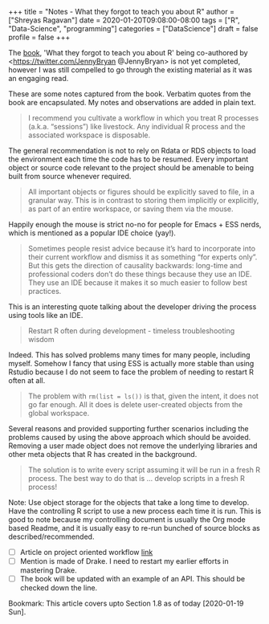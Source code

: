 +++
title = "Notes - What they forgot to teach you about R"
author = ["Shreyas Ragavan"]
date = 2020-01-20T09:08:00-08:00
tags = ["R", "Data-Science", "programming"]
categories = ["DataScience"]
draft = false
profile = false
+++

The [book](https://rstats.wtf/), 'What they forgot to teach you about R' being co-authored by <https://twitter.com/JennyBryan @JennyBryan> is not yet completed, however I was still compelled to go through the existing material as it was an engaging read.

These are some notes captured from the book. Verbatim quotes from the book are encapsulated. My notes and observations are added in plain text.

> I recommend you cultivate a workflow in which you treat R processes (a.k.a. “sessions”) like livestock. Any individual R process and the associated workspace is disposable.

The general recommendation is not to rely on Rdata or RDS objects to load the environment each time the code has to be resumed. Every important object or source code relevant to the project should be amenable to being built from source whenever required.

> All important objects or figures should be explicitly saved to file, in a granular way. This is in contrast to storing them implicitly or explicitly, as part of an entire workspace, or saving them via the mouse.

Happily enough the mouse is strict no-no for people for Emacs + ESS nerds, which is mentioned as a popular IDE choice (yay!).

> Sometimes people resist advice because it’s hard to incorporate into their current workflow and dismiss it as something “for experts only”. But this gets the direction of causality backwards: long-time and professional coders don’t do these things because they use an IDE. They use an IDE because it makes it so much easier to follow best practices.

This is an interesting quote talking about the developer driving the process using tools like an IDE.

> Restart R often during development - timeless troubleshooting wisdom

Indeed. This has solved problems many times for many people, including myself. Somehow I fancy that using ESS is actually more stable than using Rstudio because I do not seem to face the problem of needing to restart R often at all.

> The problem with `rm(list = ls())` is that, given the intent, it does not go far enough. All it does is delete user-created objects from the global workspace.

Several reasons and provided supporting further scenarios including the problems caused by using the above approach which should be avoided. Removing a user made object does not remove the underlying libraries and other meta objects that R has created in the background.

> The solution is to write every script assuming it will be run in a fresh R process. The best way to do that is … develop scripts in a fresh R process!

Note: Use object storage for the objects that take a long time to develop. Have the controlling R script to use a new process each time it is run. This is good to note because my controlling document is usually the Org mode based Readme, and it is usually easy to re-run bunched of source blocks as described/recommended.

-   [ ] Article on project oriented workflow [link](https://www.tidyverse.org/blog/2017/12/workflow-vs-script/)
-   [ ] Mention is made of Drake. I need to restart my earlier efforts in mastering Drake.
-   [ ] The book will be updated with an example of an API. This should be checked down the line.

Bookmark:  This article covers upto Section 1.8 as of today <span class="timestamp-wrapper"><span class="timestamp">[2020-01-19 Sun]</span></span>.
